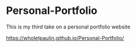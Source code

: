 # Personal-Portfolio
This is my third take on a personal portfolio website

 https://wholetpaulin.github.io/Personal-Portfolio/
